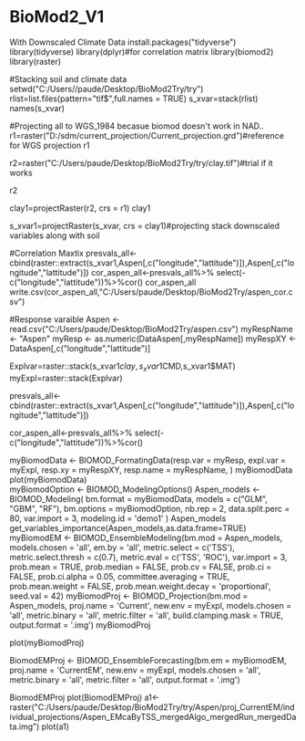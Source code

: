 # BioMod2_V1
With Downscaled Climate Data
install.packages("tidyverse")
library(tidyverse)
library(dplyr)#for correlation matrix
library(biomod2)
library(raster)

#Stacking soil and climate data
setwd("C:/Users//paude/Desktop/BioMod2Try/try")
rlist=list.files(pattern="tif$",full.names = TRUE)
s_xvar=stack(rlist)
names(s_xvar)

#Projecting all to WGS_1984 becasue biomod doesn't work in NAD..
r1=raster("D:/sdm/current_projection/Current_projection.grd")#reference for WGS projection
r1

r2=raster("C:/Users/paude/Desktop/BioMod2Try/try/clay.tif")#trial if it works

r2

clay1=projectRaster(r2, crs = r1)
clay1


s_xvar1=projectRaster(s_xvar, crs = clay1)#projecting stack downscaled variables along with soil


#Correlation Maxtix
presvals_all<-cbind(raster::extract(s_xvar1,Aspen[,c("longitude","lattitude")]),Aspen[,c("longitude","lattitude")])
cor_aspen_all<-presvals_all%>% select(-c("longitude","lattitude"))%>%cor()
cor_aspen_all
write.csv(cor_aspen_all,"C:/Users/paude/Desktop/BioMod2Try/aspen_cor.csv")

#Response varaible
Aspen <- read.csv("C:/Users/paude/Desktop/BioMod2Try/aspen.csv")
myRespName <- "Aspen"
myResp <- as.numeric(DataAspen[,myRespName])
myRespXY <- DataAspen[,c("longitude","lattitude")]


Explvar=raster::stack(s_xvar1$clay,s_xvar1$CMD,s_xvar1$MAT)
myExpl=raster::stack(Explvar)


presvals_all<-cbind(raster::extract(s_xvar1,Aspen[,c("longitude","lattitude")]),Aspen[,c("longitude","lattitude")])

cor_aspen_all<-presvals_all%>% select(-c("longitude","lattitude"))%>%cor()


myBiomodData <- BIOMOD_FormatingData(resp.var = myResp,
                                     expl.var = myExpl,
                                     resp.xy = myRespXY,
                                     resp.name = myRespName, )
myBiomodData
plot(myBiomodData)                               
myBiomodOption <- BIOMOD_ModelingOptions()
Aspen_models <-
  BIOMOD_Modeling(
    bm.format = myBiomodData,
    models = c("GLM", "GBM", "RF"),
    bm.options = myBiomodOption,
    nb.rep = 2,
    data.split.perc = 80,
    var.import = 3,
    modeling.id = 'demo1'
  )
Aspen_models
get_variables_importance(Aspen_models,as.data.frame=TRUE)
myBiomodEM <- BIOMOD_EnsembleModeling(bm.mod = Aspen_models,
                                      models.chosen = 'all',
                                      em.by = 'all',
                                      metric.select = c('TSS'),
                                      metric.select.thresh = c(0.7),
                                      metric.eval = c('TSS', 'ROC'),
                                      var.import = 3,
                                      prob.mean = TRUE,
                                      prob.median = FALSE,
                                      prob.cv = FALSE,
                                      prob.ci = FALSE,
                                      prob.ci.alpha = 0.05,
                                      committee.averaging = TRUE,
                                      prob.mean.weight = FALSE,
                                      prob.mean.weight.decay = 'proportional',
                                      seed.val = 42)
myBiomodProj <- BIOMOD_Projection(bm.mod = Aspen_models,
                                  proj.name = 'Current',
                                  new.env = myExpl,
                                  models.chosen = 'all',
                                  metric.binary = 'all',
                                  metric.filter = 'all',
                                  build.clamping.mask = TRUE,
                                  output.format = '.img')
myBiomodProj

plot(myBiomodProj)

BiomodEMProj <- BIOMOD_EnsembleForecasting(bm.em = myBiomodEM,
                                           proj.name = 'CurrentEM',
                                           new.env = myExpl,
                                           models.chosen = 'all',
                                           metric.binary = 'all',
                                           metric.filter = 'all',
                                           output.format = '.img')

BiomodEMProj
plot(BiomodEMProj)
a1<-raster("C:/Users/paude/Desktop/BioMod2Try/try/Aspen/proj_CurrentEM/individual_projections/Aspen_EMcaByTSS_mergedAlgo_mergedRun_mergedData.img")
plot(a1)
